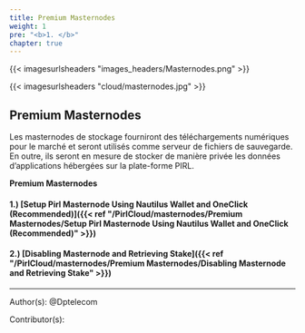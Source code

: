 ```yaml
---
title: Premium Masternodes
weight: 1
pre: "<b>1. </b>"
chapter: true
---
```

{{< imagesurlsheaders "images_headers/Masternodes.png" >}}


{{< imagesurlsheaders "cloud/masternodes.jpg" >}}


## Premium Masternodes  

Les masternodes de stockage fourniront des téléchargements numériques pour le marché et seront utilisés comme serveur de fichiers de sauvegarde.
En outre, ils seront en mesure de stocker de manière privée les données d’applications hébergées sur la plate-forme PIRL.



**Premium Masternodes**  


#### 1.) [Setup Pirl Masternode Using Nautilus Wallet and OneClick (Recommended)]({{< ref "/PirlCloud/masternodes/Premium Masternodes/Setup Pirl Masternode Using Nautilus Wallet and OneClick (Recommended)" >}})
#### 2.) [Disabling Masternode and Retrieving Stake]({{< ref "/PirlCloud/masternodes/Premium Masternodes/Disabling Masternode and Retrieving Stake" >}})



---
Author(s):
@Dptelecom


Contributor(s):
